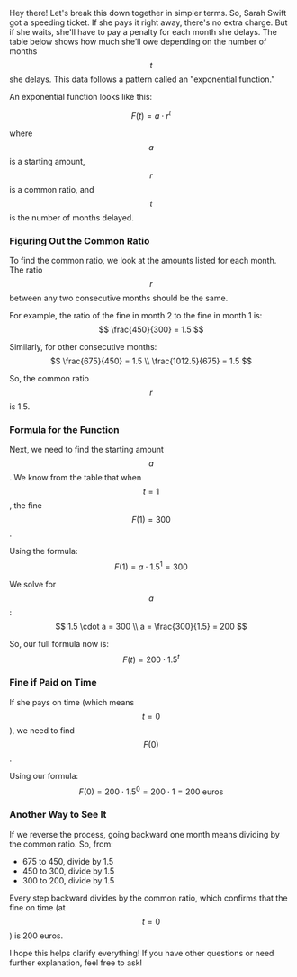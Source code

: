 Hey there! Let's break this down together in simpler terms. So, Sarah Swift got a speeding ticket. If she pays it right away, there's no extra charge. But if she waits, she'll have to pay a penalty for each month she delays. The table below shows how much she’ll owe depending on the number of months $$t$$ she delays. This data follows a pattern called an "exponential function."

An exponential function looks like this:

$$
F(t) = a \cdot r^t
$$

where $$a$$ is a starting amount, $$r$$ is a common ratio, and $$t$$ is the number of months delayed.

### Figuring Out the Common Ratio
To find the common ratio, we look at the amounts listed for each month. The ratio $$r$$ between any two consecutive months should be the same. 

For example, the ratio of the fine in month 2 to the fine in month 1 is:
$$
\frac{450}{300} = 1.5
$$

Similarly, for other consecutive months:
$$
\frac{675}{450} = 1.5 \\
\frac{1012.5}{675} = 1.5
$$

So, the common ratio $$r$$ is 1.5.

### Formula for the Function
Next, we need to find the starting amount $$a$$. We know from the table that when $$t = 1$$, the fine $$F(1) = 300$$. 

Using the formula:
$$
F(1) = a \cdot 1.5^1 = 300
$$

We solve for $$a$$:
$$
1.5 \cdot a = 300 \\
a = \frac{300}{1.5} = 200
$$

So, our full formula now is:
$$
F(t) = 200 \cdot 1.5^t
$$

### Fine if Paid on Time
If she pays on time (which means $$t = 0$$), we need to find $$F(0)$$. 

Using our formula:
$$
F(0) = 200 \cdot 1.5^0 = 200 \cdot 1 = 200 \text{ euros}
$$

### Another Way to See It
If we reverse the process, going backward one month means dividing by the common ratio. So, from:
- 675 to 450, divide by 1.5
- 450 to 300, divide by 1.5
- 300 to 200, divide by 1.5

Every step backward divides by the common ratio, which confirms that the fine on time (at $$t = 0$$) is 200 euros.

I hope this helps clarify everything! If you have other questions or need further explanation, feel free to ask!